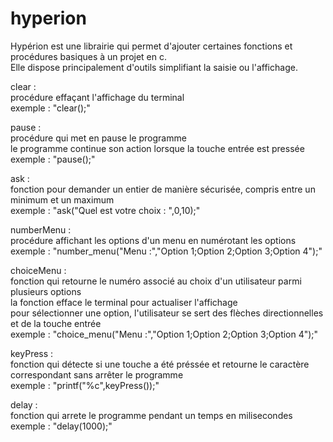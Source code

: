 # hyperion
Hypérion est une librairie qui permet d'ajouter certaines fonctions et procédures basiques à un projet en c.  
Elle dispose principalement d'outils simplifiant la saisie ou l'affichage.  
  
clear :  
procédure effaçant l'affichage du terminal  
exemple : "clear();"  

pause :  
procédure qui met en pause le programme  
le programme continue son action lorsque la touche entrée est pressée  
exemple : "pause();"  

ask :  
fonction pour demander un entier de manière sécurisée, compris entre un minimum et un maximum  
exemple : "ask("Quel est votre choix : ",0,10);"  

numberMenu :  
procédure affichant les options d'un menu en numérotant les options  
exemple : "number_menu("Menu :","Option 1;Option 2;Option 3;Option 4");"  

choiceMenu :  
fonction qui retourne le numéro associé au choix d'un utilisateur parmi plusieurs options  
la fonction efface le terminal pour actualiser l'affichage  
pour sélectionner une option, l'utilisateur se sert des flèches directionnelles et de la touche entrée  
exemple : "choice_menu("Menu :","Option 1;Option 2;Option 3;Option 4");"  

keyPress :  
fonction qui détecte si une touche a été préssée et retourne le caractère correspondant sans arrêter le programme  
exemple : "printf("%c",keyPress());"  

delay :  
fonction qui arrete le programme pendant un temps en milisecondes  
exemple : "delay(1000);"  
